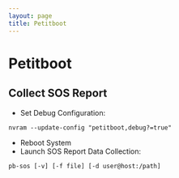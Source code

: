 ```yaml
---
layout: page
title: Petitboot
---
```

# Petitboot

## Collect SOS Report
* Set Debug Configuration:
```
nvram --update-config "petitboot,debug?=true"
```
* Reboot System
* Launch SOS Report Data Collection:
```
pb-sos [-v] [-f file] [-d user@host:/path]                               
```

